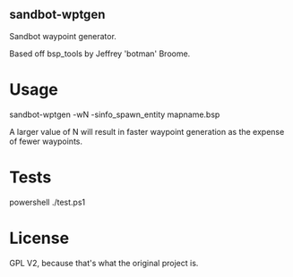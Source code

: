 sandbot-wptgen
--------------
Sandbot waypoint generator.

Based off bsp_tools by Jeffrey 'botman' Broome.


Usage
=====
sandbot-wptgen -wN -sinfo_spawn_entity mapname.bsp

A larger value of N will result in faster waypoint generation as the expense of fewer waypoints.


Tests
=====
powershell ./test.ps1


License
=======
GPL V2, because that's what the original project is.
